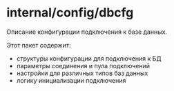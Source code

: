 # internal/config/dbcfg

Описание конфигурации подключения к базе данных.

Этот пакет содержит:
- структуры конфигурации для подключения к БД
- параметры соединения и пула подключений
- настройки для различных типов баз данных
- логику инициализации подключения